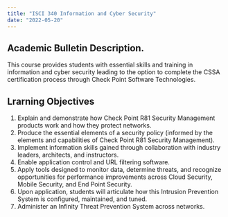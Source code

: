 ```yaml
---
title: "ISCI 340 Information and Cyber Security"
date: "2022-05-20"
---
```


## Academic Bulletin Description.
This course provides students with essential skills and training in information and cyber security leading to the option to complete the CSSA certification process through Check Point Software Technologies.

## Lrarning Objectives
1.	Explain and demonstrate how Check Point R81 Security Management products work and how they protect networks.
2.	Produce the essential elements of a security policy (informed by the elements and capabilities of Check Point R81 Security Management).
3.	Implement information skills gained through collaboration with industry leaders, architects, and instructors.
4.	Enable application control and URL filtering software.
5.	Apply tools designed to monitor data, determine threats, and recognize opportunities for performance improvements across Cloud Security, Mobile Security, and End Point Security.
6.	Upon application, students will articulate how this Intrusion Prevention System is configured, maintained, and tuned.
7.	Administer an Infinity Threat Prevention System across networks.
